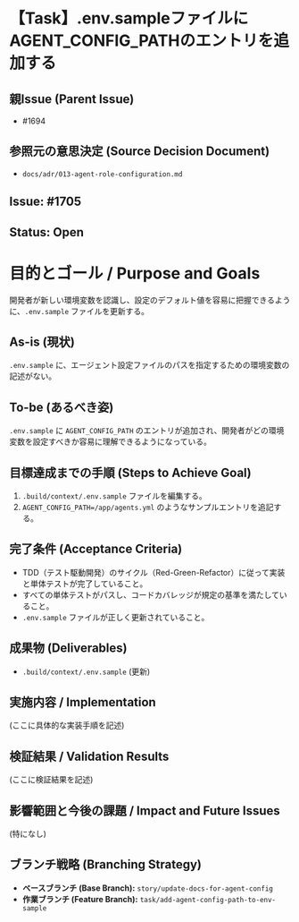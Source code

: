 # 【Task】.env.sampleファイルにAGENT_CONFIG_PATHのエントリを追加する

## 親Issue (Parent Issue)
- #1694

## 参照元の意思決定 (Source Decision Document)
- `docs/adr/013-agent-role-configuration.md`

## Issue: #1705
## Status: Open

# 目的とゴール / Purpose and Goals
開発者が新しい環境変数を認識し、設定のデフォルト値を容易に把握できるように、`.env.sample` ファイルを更新する。

## As-is (現状)
`.env.sample` に、エージェント設定ファイルのパスを指定するための環境変数の記述がない。

## To-be (あるべき姿)
`.env.sample` に `AGENT_CONFIG_PATH` のエントリが追加され、開発者がどの環境変数を設定すべきか容易に理解できるようになっている。

## 目標達成までの手順 (Steps to Achieve Goal)
1. `.build/context/.env.sample` ファイルを編集する。
2. `AGENT_CONFIG_PATH=/app/agents.yml` のようなサンプルエントリを追記する。

## 完了条件 (Acceptance Criteria)
- TDD（テスト駆動開発）のサイクル（Red-Green-Refactor）に従って実装と単体テストが完了していること。
- すべての単体テストがパスし、コードカバレッジが規定の基準を満たしていること。
- `.env.sample` ファイルが正しく更新されていること。

## 成果物 (Deliverables)
- `.build/context/.env.sample` (更新)

## 実施内容 / Implementation
(ここに具体的な実装手順を記述)

## 検証結果 / Validation Results
(ここに検証結果を記述)

## 影響範囲と今後の課題 / Impact and Future Issues
(特になし)

## ブランチ戦略 (Branching Strategy)
- **ベースブランチ (Base Branch):** `story/update-docs-for-agent-config`
- **作業ブランチ (Feature Branch):** `task/add-agent-config-path-to-env-sample`